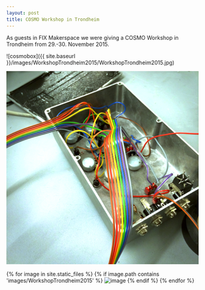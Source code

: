 ```yaml
---
layout: post
title: COSMO Workshop in Trondheim
---
```

As guests in FIX Makerspace we were giving a COSMO Workshop in Trondheim from 29.-30. November 2015. 

![cosmobox]({{ site.baseurl }}/images/WorkshopTrondheim2015/WorkshopTrondheim2015.jpg)

![Beautiful coloured cable!](/images/WorkshopTrondheim2015/RainbowCableClose.jpg)

{% for image in site.static_files %}
    {% if image.path contains 'images/WorkshopTrondheim2015' %}
        <img src="{{ site.baseurl }}{{ image.path }}" alt="image" />
    {% endif %}
{% endfor %}